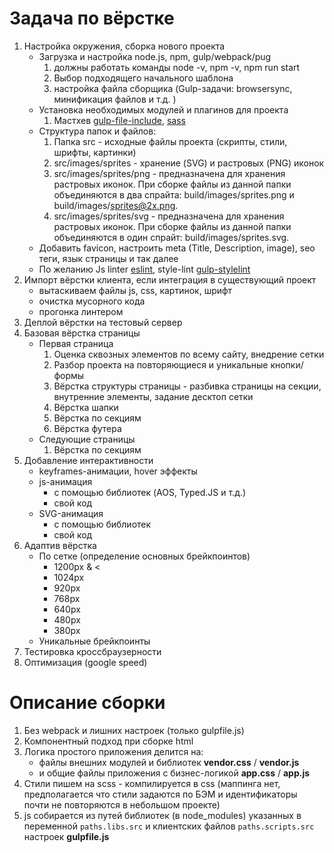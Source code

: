 # Задача по вёрстке

1. Настройка окружения, сборка нового проекта
	- Загрузка и настройка node.js, npm, gulp/webpack/pug
        1. должны работать команды node -v, npm -v, npm run start
	    2. Выбор подходящего начального шаблона 
        3. настройка файла сборщика (Gulp-задачи: browsersync, минификация файлов и т.д. )
	- Установка необходимых модулей и плагинов для проекта
        1. Мастхев [gulp-file-include](https://www.npmjs.com/package/gulp-file-include), [sass](https://www.npmjs.com/package/sass)  
	- Структура папок и файлов:
        1. Папка src - исходные файлы проекта (скрипты, стили, шрифты, картинки)
        2. src/images/sprites - хранение (SVG) и растровых (PNG) иконок
        3. src/images/sprites/png - предназначена для хранения растровых иконок. При сборке файлы из данной папки объединяются в два спрайта: build/images/sprites.png и build/images/sprites@2x.png.
        4. src/images/sprites/svg - предназначена для хранения растровых иконок. При сборке файлы из данной папки объединяются в один спрайт: build/images/sprites.svg.
    - Добавить favicon, настроить meta (Title, Description, image), seo теги, язык страницы и так далее 
    - По желанию Js linter [eslint](https://eslint.org/), style-lint [gulp-stylelint](https://www.npmjs.com/package/gulp-stylelint)
2. Импорт вёрстки клиента, если интеграция в существующий проект
    - вытаскиваем файлы js, css, картинок, шрифт
    - очистка мусорного кода
    - прогонка линтером
3. Деплой вёрстки на тестовый сервер
4. Базовая вёрстка страницы
    *  Первая страница 
        1. Оценка сквозных элементов по всему сайту, внедрение сетки
        2. Разбор проекта на повторяющиеся и уникальные кнопки/формы
        3. Вёрстка структуры страницы - разбивка страницы на секции, внутренние элементы, задание десктоп сетки
        4. Вёрстка шапки
        5. Вёрстка по секциям
        6. Вёрстка футера
    * Следующие страницы
        1. Вёрстка по секциям
5. Добавление интерактивности
    - keyframes-анимации, hover эффекты
    - js-анимация 
        * с помощью библиотек (AOS, Typed.JS и т.д.) 
        * свой код
    - SVG-анимация
        * с помощью библиотек 
        * свой код
6. Адаптив вёрстка
    - По сетке (определение основных брейкпоинтов)
        * 1200px & <
        * 1024px
        * 920px
        * 768px
        * 640px
        * 480px
        * 380px
    - Уникальные брейкпоинты
7. Тестировка кроссбраузерности
8. Оптимизация (google speed)

# Описание сборки

1. Без webpack и лишних настроек (только gulpfile.js)
2. Компонентный подход при сборке html
3. Логика простого приложения делится на:
    - файлы внешних модулей и библиотек **vendor.css** / **vendor.js**
    - и общие файлы приложения с бизнес-логикой **app.css** / **app.js** 
4. Стили пишем на scss - компилируется в css (маппинга нет, предполагается что стили задаются по БЭМ и идентификаторы почти не повторяются в небольшом проекте)
5. js собирается из путей библиотек (в node_modules) указанных в переменной `paths.libs.src` и клиентских файлов `paths.scripts.src` настроек **gulpfile.js**

<!-- ```bash
npm run build
``` -->